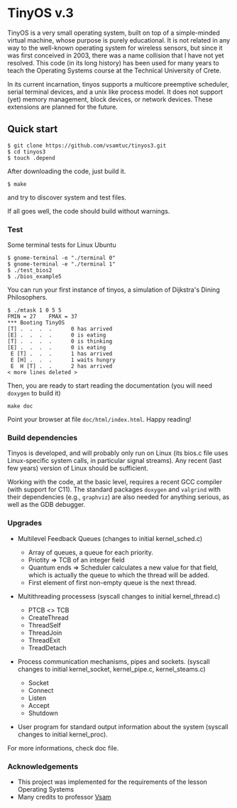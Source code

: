 
# TinyOS v.3

TinyOS is a very small operating system, built on top of a simple-minded virtual machine, whose purpose is
purely educational. It is not related in any way to the well-known operating system for wireless sensors,
but since it was first conceived in 2003, there was a name collision that I have not yet resolved.
This code (in its long history) has been used for many years to teach the Operating Systems course
at the Technical University of Crete.

In its current incarnation, tinyos supports a multicore preemptive scheduler, serial terminal devices, and a
unix like process model. It does not support (yet) memory management, block devices, or network devices. These
extensions are planned for the future.

## Quick start

```
$ git clone https://github.com/vsamtuc/tinyos3.git
$ cd tinyos3
$ touch .depend
```
After downloading the code, just build it.
```
$ make
```
and try to discover system and test files. 



If all goes well, the code should build without warnings. 

### Test

Some terminal tests for Linux Ubuntu
```
$ gnome-terminal -e "./terminal 0"
$ gnome-terminal -e "./terminal 1"
$ ./test_bios2
$ ./bios_example5
```

You can run your first instance of tinyos,
a simulation of Dijkstra's Dining Philosophers.
```
$ ./mtask 1 0 5 5
FMIN = 27    FMAX = 37
*** Booting TinyOS
[T] .  .  .  .      0 has arrived
[E] .  .  .  .      0 is eating
[T] .  .  .  .      0 is thinking
[E] .  .  .  .      0 is eating
 E [T] .  .  .      1 has arrived
 E [H] .  .  .      1 waits hungry
 E  H [T] .  .      2 has arrived
< more lines deleted >
```

Then, you are ready to start reading the documentation (you will need `doxygen` to build it)
```
make doc
```
Point your browser at file  `doc/html/index.html`.  Happy reading!


### Build dependencies

Tinyos is developed, and will probably only run on Linux (its bios.c file uses Linux-specific system 
calls, in particular signal streams). Any recent (last few years) version of Linux should be sufficient.

Working with the code, at the basic level, requires a recent GCC compiler (with support for C11). The
standard packages `doxygen` and `valgrind` with their dependencies (e.g., `graphviz`) are also needed 
for anything serious, as well as the GDB debugger.

### Upgrades
* Multilevel Feedback Queues (changes to initial  kernel_sched.c)
    * Αrray of queues, a queue for each priority.
    * Priotity => TCB of an integer field
    * Quantum ends => Scheduler calculates a new value for that field, which is actually
the queue to which the thread will be added.
    * First element of  first non-empty queue is the next thread.
* Multithreading processess (syscall changes to initial kernel_thread.c)
    * PTCB <> TCB 
    * CreateThread
    * ThreadSelf
    * ThreadJoin
    * ThreadExit
    * TreadDetach

* Process communication mechanisms, pipes and sockets. (syscall changes to initial kernel_socket, kernel_pipe.c, kernel_steams.c)
   *  Socket
   *  Connect
   *  Listen
   *  Accept
   *  Shutdown

* User program for standard output information about the system (syscall changes to initial kernel_proc).

For more informations, check doc file.

### Acknowledgements
* This project was implemented for the requirements of the lesson Operating Systems
* Many credits to  professor [Vsam](https://github.com/vsamtuc)
